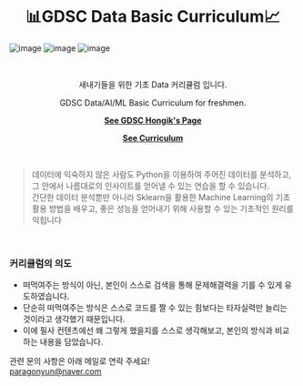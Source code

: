 <h1 align="center">📊GDSC Data Basic Curriculum📈</h1>

![image](https://github.com/paragonyun/GDSC-Data-Basic-Curriculum/assets/83996346/116a7e9b-920a-4bd3-a7c6-81cc3f2df71c)
![image](https://github.com/paragonyun/GDSC-Data-Basic-Curriculum/assets/83996346/41c04c67-ca5a-4ea2-8c39-72b3dba6a5c6)
![image](https://github.com/paragonyun/GDSC-Data-Basic-Curriculum/assets/83996346/7abc7423-cf62-4336-8045-df7e4666ca49)

<br>

<p align="center">새내기들을 위한 기초 Data 커리큘럼 입니다.</p>  

<p align="center">GDSC Data/AI/ML Basic Curriculum for freshmen.</p>  

**<p align="center">[See GDSC Hongik's Page](https://www.gdschongik.com/)</p>**  

**<p align="center">[See Curriculum](https://www.gdschongik.com/ai-study/introduce)</p>**  

<br>
 
 
> 데이터에 익숙하지 않은 사람도 Python을 이용하여 주어진 데이터를 분석하고, 그 안에서 나름대로의 인사이트를 얻어낼 수 있는 연습을 할 수 있습니다.   
> 간단한 데이터 분석뿐만 아니라 Sklearn을 활용한 Machine Learning의 기초 활용 방법을 배우고, 좋은 성능을 얻어내기 위해 사용할 수 있는 기초적인 원리를 익힙니다
   
<br>
   
### 커리큘럼의 의도
- 떠먹여주는 방식이 아닌, 본인이 스스로 검색을 통해 문제해결력을 기를 수 있게 유도하였습니다.
- 단순히 떠먹여주는 방식은 스스로 코드를 짤 수 있는 힘보다는 타자실력만 늘리는 것이라고 생각했기 때문입니다.
- 이에 필사 컨텐츠에선 왜 그렇게 했을지를 스스로 생각해보고, 본인의 방식과 비교하는 내용을 담았습니다.

관련 문의 사항은 아래 메일로 연락 주세요!  
paragonyun@naver.com
  
  
  
  
